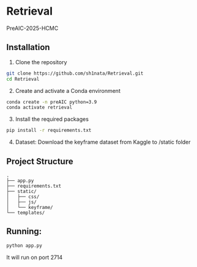 # Retrieval
PreAIC-2025-HCMC

## Installation 
1. Clone the repository
```bash
git clone https://github.com/sh1nata/Retrieval.git
cd Retrieval
```
2. Create and activate a Conda environment
```bash
conda create -n preAIC python=3.9
conda activate retrieval
```
3. Install the required packages
```bash
pip install -r requirements.txt
```
4. Dataset:
Download the keyframe dataset from Kaggle to /static folder

## Project Structure

```
.
├── app.py             
├── requirements.txt    
├── static/
│   ├── css/           
│   ├── js/            
│   └── keyframe/      
└── templates/
```
## Running:
```bash
python app.py
```
It will run on port 2714

